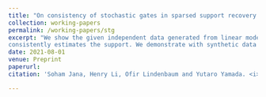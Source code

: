 ```yaml
---
title: "On consistency of stochastic gates in sparsed support recovery problems"
collection: working-papers
permalink: /working-papers/stg
excerpt: "We show the given independent data generated from linear models with properly spaced sparsed parameter vector, the estimators based on Stochastic gates 
consistently estimates the support. We demonstrate with synthetic data the superiority of our method over many classical estimators in small sample regime."
date: 2021-08-01
venue: Preprint
paperurl: 
citation: 'Soham Jana, Henry Li, Ofir Lindenbaum and Yutaro Yamada. <i>On consistency of stochastic gates in sparsed support recovery problems.</i> Preprint.'

---
```

